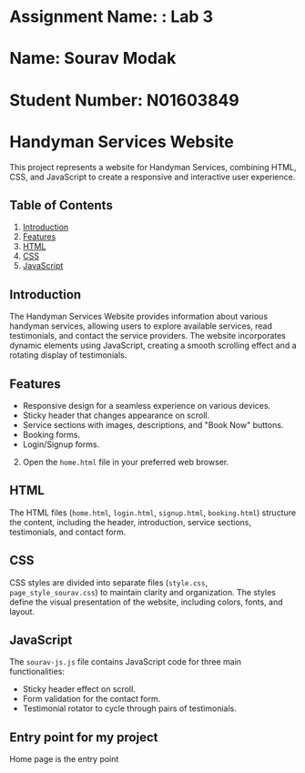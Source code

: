 # Assignment Name: : Lab 3
# Name: Sourav Modak
# Student Number: N01603849

# Handyman Services Website

This project represents a website for Handyman Services, combining HTML, CSS, and JavaScript to create a responsive and interactive user experience.

## Table of Contents

1. [Introduction](#introduction)
2. [Features](#features)
5. [HTML](#html)
6. [CSS](#css)
7. [JavaScript](#javascript)

## Introduction

The Handyman Services Website provides information about various handyman services, allowing users to explore available services, read testimonials, and contact the service providers. The website incorporates dynamic elements using JavaScript, creating a smooth scrolling effect and a rotating display of testimonials.

## Features

- Responsive design for a seamless experience on various devices.
- Sticky header that changes appearance on scroll.
- Service sections with images, descriptions, and "Book Now" buttons.
- Booking forms.
- Login/Signup forms.

2. Open the `home.html` file in your preferred web browser.

## HTML

The HTML files (`home.html`, `login.html`, `signup.html`, `booking.html`) structure the content, including the header, introduction, service sections, testimonials, and contact form.

## CSS

CSS styles are divided into separate files (`style.css`, `page_style_sourav.css`) to maintain clarity and organization. The styles define the visual presentation of the website, including colors, fonts, and layout.

## JavaScript

The `sourav-js.js` file contains JavaScript code for three main functionalities:
- Sticky header effect on scroll.
- Form validation for the contact form.
- Testimonial rotator to cycle through pairs of testimonials.

## Entry point for my project

Home page is the entry point
